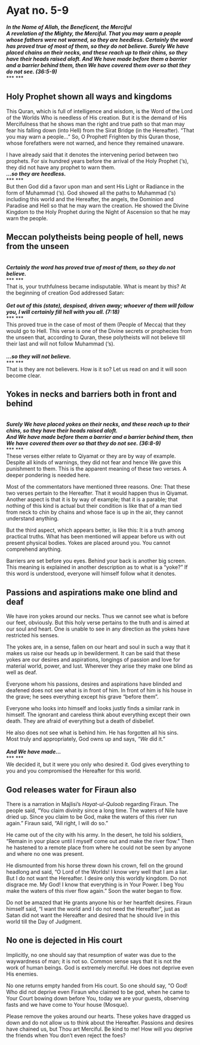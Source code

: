 Ayat no.  5-9
=============

***In the Name of Allah, the Beneficent, the Merciful***  
***A revelation of the Mighty, the Merciful. That you may warn a people
whose fathers were not warned, so they are heedless. Certainly the word
has proved true of most of them, so they do not believe. Surely We have
placed chains on their necks, and these reach up to their chins, so they
have their heads raised aloft. And We have made before them a barrier
and a barrier behind them, then We have covered them over so that they
do not see. (36:5-9)***  
*** ***

Holy Prophet shown all ways and kingdoms
----------------------------------------

This Quran, which is full of intelligence and wisdom, is the Word of the
Lord of the Worlds Who is needless of His creation. But it is the demand
of His Mercifulness that he shows man the right and true path so that
man may fear his falling down (into Hell) from the Sirat Bridge (in the
Hereafter). “That you may warn a people…” So, O Prophet! Frighten by
this Quran those, whose forefathers were not warned, and hence they
remained unaware.

I have already said that it denotes the intervening period between two
prophets. For six hundred years before the arrival of the Holy Prophet
(‘s), they did not have any prophet to warn them.  
***…so they are heedless.***  
*** ***  
 But then God did a favor upon man and sent His Light or Radiance in the
form of Muhammad (‘s). God showed all the paths to Muhammad (‘s)
including this world and the Hereafter, the angels, the Dominion and
Paradise and Hell so that he may warn the creation. He showed the Divine
Kingdom to the Holy Prophet during the Night of Ascension so that he may
warn the people.

Meccan polytheists being people of hell, news from the unseen
-------------------------------------------------------------

   
***Certainly the word has proved true of most of them, so they do not
believe.***  
*** ***  
 That is, your truthfulness became indisputable. What is meant by this?
At the beginning of creation God addressed Satan:  
    
***Get out of this (state), despised, driven away; whoever of them will
follow you, I will certainly fill hell with you all. (7:18)***  
*** ***  
 This proved true in the case of most of them (People of Mecca) that
they would go to Hell. This verse is one of the Divine secrets or
prophecies from the unseen that, according to Quran, these polytheists
will not believe till their last and will not follow Muhammad (‘s).  
    
***…so they will not believe.***  
*** ***  
 That is they are not believers. How is it so? Let us read on and it
will soon become clear.

Yokes in necks and barriers both in front and behind
----------------------------------------------------

   
***Surely We have placed yokes on their necks, and these reach up to
their chins, so they have their heads raised aloft.***  
***And We have made before them a barrier and a barrier behind them,
then We have covered them over so that they do not see. (36:8-9)***  
*** ***  
 These verses either relate to Qiyamat or they are by way of example.
Despite all kinds of warnings, they did not fear and hence We gave this
punishment to them. This is the apparent meaning of these two verses. A
deeper pondering is needed here.

Most of the commentators have mentioned three reasons. One: That these
two verses pertain to the Hereafter. That it would happen thus in
Qiyamat. Another aspect is that it is by way of example; that it is a
parable; that nothing of this kind is actual but their condition is like
that of a man tied from neck to chin by chains and whose face is up in
the air, they cannot understand anything.

But the third aspect, which appears better, is like this: It is a truth
among practical truths. What has been mentioned will appear before us
with out present physical bodies. Yokes are placed around you. You
cannot comprehend anything.

Barriers are set before you eyes. Behind your back is another big
screen. This meaning is explained in another description as to what is a
“yoke?” If this word is understood, everyone will himself follow what it
denotes.

Passions and aspirations make one blind and deaf
------------------------------------------------

We have iron yokes around our necks. Thus we cannot see what is before
our feet, obviously. But this holy verse pertains to the truth and is
aimed at our soul and heart. One is unable to see in any direction as
the yokes have restricted his senses.

The yokes are, in a sense, fallen on our heart and soul in such a way
that it makes us raise our heads up in bewilderment. It can be said that
these yokes are our desires and aspirations, longings of passion and
love for material world, power, and lust. Wherever they arise they make
one blind as well as deaf.

Everyone whom his passions, desires and aspirations have blinded and
deafened does not see what is in front of him. In front of him is his
house in the grave; he sees everything except his grave “before them”.

Everyone who looks into himself and looks justly finds a similar rank in
himself. The ignorant and careless think about everything except their
own death. They are afraid of everything but a death of disbelief.

He also does not see what is behind him. He has forgotten all his
sins.  
 Most truly and appropriately, God owns up and says, *“We* did it.”  
    
***And We have made…***  
*** ***  
 We decided it, but it were you only who desired it. God gives
everything to you and you compromised the Hereafter for this world.

God releases water for Firaun also
----------------------------------

There is a narration in Majlisi’s *Hayat-ul-Quloob* regarding Firaun.
The people said, “You claim divinity since a long time. The waters of
Nile have dried up. Since you claim to be God, make the waters of this
river run again.” Firaun said, “All right, I will do so.”

He came out of the city with his army. In the desert, he told his
soldiers, “Remain in your place until I myself come out and make the
river flow.” Then he hastened to a remote place from where he could not
be seen by anyone and where no one was present.

He dismounted from his horse threw down his crown, fell on the ground
headlong and said, “O Lord of the Worlds! I know very well that I am a
liar. But I do not want the Hereafter. I desire only this worldly
kingdom. Do not disgrace me. My God! I know that everything is in Your
Power. I beg You make the waters of this river flow again.” Soon the
water began to flow.

Do not be amazed that He grants anyone his or her heartfelt desires.
Firaun himself said, “I want the world and I do not need the Hereafter”,
just as Satan did not want the Hereafter and desired that he should live
in this world till the Day of Judgment.

No one is dejected in His court
-------------------------------

Implicitly, no one should say that resumption of water was due to the
waywardness of man; it is not so. Common sense says that it is not the
work of human beings. God is extremely merciful. He does not deprive
even His enemies.

No one returns empty handed from His court. So one should say, “O God!
Who did not deprive even Firaun who claimed to be god, when he came to
Your Court bowing down before You, today we are your guests, observing
fasts and we have come to Your house (Mosque).

Please remove the yokes around our hearts. These yokes have dragged us
down and do not allow us to think about the Hereafter. Passions and
desires have chained us, but Thou art Merciful. Be kind to me! How will
you deprive the friends when You don’t even reject the foes?


